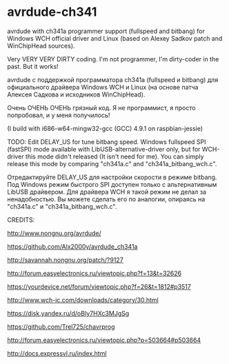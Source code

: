 # avrdude-ch341
avrdude with ch341a programmer support (fullspeed and bitbang) for Windows WCH official driver and Linux (based on Alexey Sadkov patch and WinChipHead sources).

Very VERY VERY DIRTY coding. I'm not programmer, I'm dirty-coder in the past.
But it works!

avrdude с поддержкой программатора ch341a (fullspeed и bitbang) для официального драйвера Windows WCH и Linux (на основе патча Алексея Садкова и исходников WinChipHead).

Очень ОЧЕНЬ ОЧЕНЬ грязный код. Я не программист, я просто попробовал, и у меня получилось!

(I build with i686-w64-mingw32-gcc (GCC) 4.9.1 on raspbian-jessie)

TODO:
Edit DELAY_US for tune bitbang speed.
Windows fullspeed SPI (fastSPI) mode available with LibUSB-alternative-driver only, 
but for WCH-driver this mode didn't released (It isn't need for me). 
You can simply release this mode by comparing "ch341a.c" and "ch341a_bitbang_wch.c".

Отредактируйте DELAY_US для настройки скорости в режиме bitbang.
Под Windows режим быстрого SPI доступен только с альтернативным LibUSB драйвером. 
Для драйвера WCH я такой режим не делал за ненадобностью. 
Вы можете сделать его по аналогии, опираясь на "ch341a.c" и "ch341a_bitbang_wch.c".

CREDITS:

http://www.nongnu.org/avrdude/

https://github.com/Alx2000y/avrdude_ch341a

http://savannah.nongnu.org/patch/?9127

http://forum.easyelectronics.ru/viewtopic.php?f=13&t=32626

https://yourdevice.net/forum/viewtopic.php?f=26&t=1812#p3517

http://www.wch-ic.com/downloads/category/30.html

https://disk.yandex.ru/d/oBIy7HXc3MJgSg

https://github.com/Trel725/chavrprog

http://forum.easyelectronics.ru/viewtopic.php?p=503664#p503664

http://docs.expressvl.ru/index.html

